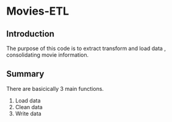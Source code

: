 # Movies-ETL

## Introduction

The purpose of this code is to extract transform and load data , consolidating movie information.

## Summary

There are basicically 3 main functions.

1) Load data
2) Clean data
3) Write data
